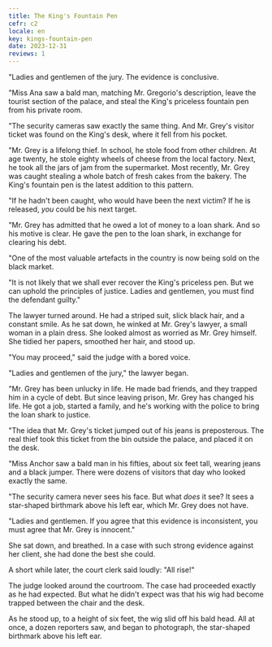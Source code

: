 ```yaml
---
title: The King's Fountain Pen
cefr: c2
locale: en
key: kings-fountain-pen
date: 2023-12-31
reviews: 1
---
```


"Ladies and gentlemen of the jury. The evidence is conclusive.

"Miss Ana saw a bald man, matching Mr. Gregorio's description, leave the tourist section of the palace, and steal the King's priceless fountain pen from his private room.

"The security cameras saw exactly the same thing. And Mr. Grey's visitor ticket was found on the King's desk, where it fell from his pocket.

"Mr. Grey is a lifelong thief. In school, he stole food from other children. At age twenty, he stole eighty wheels of cheese from the local factory. Next, he took all the jars of jam from the supermarket. Most recently, Mr. Grey was caught stealing a whole batch of fresh cakes from the bakery. The King's fountain pen is the latest addition to this pattern.

"If he hadn't been caught, who would have been the next victim? If he is released, *you* could be his next target.

"Mr. Grey has admitted that he owed a lot of money to a loan shark. And so his motive is clear. He gave the pen to the loan shark, in exchange for clearing his debt.

"One of the most valuable artefacts in the country is now being sold on the black market.

"It is not likely that we shall ever recover the King's priceless pen. But we can uphold the principles of justice. Ladies and gentlemen, you must find the defendant guilty."

The lawyer turned around. He had a striped suit, slick black hair, and a constant smile. As he sat down, he winked at Mr. Grey's lawyer, a small woman in a plain dress. She looked almost as worried as Mr. Grey himself. She tidied her papers, smoothed her hair, and stood up.

"You may proceed," said the judge with a bored voice.

"Ladies and gentlemen of the jury," the lawyer began.

"Mr. Grey has been unlucky in life. He made bad friends, and they trapped him in a cycle of debt. But since leaving prison, Mr. Grey has changed his life. He got a job, started a family, and he's working with the police to bring the loan shark to justice.

"The idea that Mr. Grey's ticket jumped out of his jeans is preposterous. The real thief took this ticket from the bin outside the palace, and placed it on the desk.

"Miss Anchor saw a bald man in his fifties, about six feet tall, wearing jeans and a black jumper. There were dozens of visitors that day who looked exactly the same.

"The security camera never sees his face. But what *does* it see? It sees a star-shaped birthmark above his left ear, which Mr. Grey does not have.

"Ladies and gentlemen. If you agree that this evidence is inconsistent, you must agree that Mr. Grey is innocent."

She sat down, and breathed. In a case with such strong evidence against her client, she had done the best she could.

A short while later, the court clerk said loudly: "All rise!"

The judge looked around the courtroom. The case had proceeded exactly as he had expected. But what he didn't expect was that his wig had become trapped between the chair and the desk.

As he stood up, to a height of six feet, the wig slid off his bald head. All at once, a dozen reporters saw, and began to photograph, the star-shaped birthmark above his left ear.
